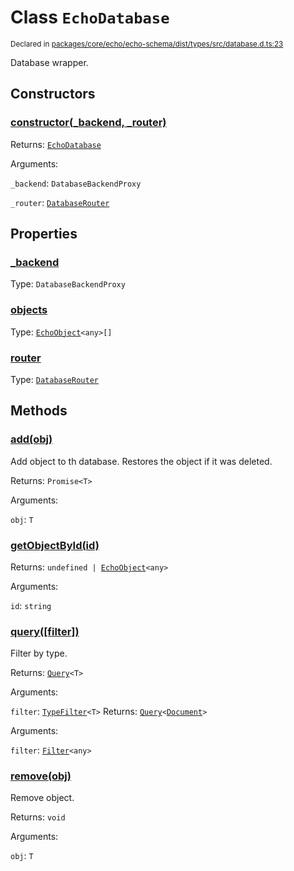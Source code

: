# Class `EchoDatabase`
<sub>Declared in [packages/core/echo/echo-schema/dist/types/src/database.d.ts:23]()</sub>


Database wrapper.

## Constructors
### [constructor(_backend, _router)]()


Returns: <code>[EchoDatabase](/api/@dxos/react-client/classes/EchoDatabase)</code>

Arguments: 

`_backend`: <code>DatabaseBackendProxy</code>

`_router`: <code>[DatabaseRouter](/api/@dxos/react-client/classes/DatabaseRouter)</code>

## Properties
### [_backend]()
Type: <code>DatabaseBackendProxy</code>
### [objects]()
Type: <code>[EchoObject](/api/@dxos/react-client/classes/EchoObject)&lt;any&gt;[]</code>
### [router]()
Type: <code>[DatabaseRouter](/api/@dxos/react-client/classes/DatabaseRouter)</code>

## Methods
### [add(obj)]()


Add object to th database.
Restores the object if it was deleted.

Returns: <code>Promise&lt;T&gt;</code>

Arguments: 

`obj`: <code>T</code>
### [getObjectById(id)]()


Returns: <code>undefined | [EchoObject](/api/@dxos/react-client/classes/EchoObject)&lt;any&gt;</code>

Arguments: 

`id`: <code>string</code>
### [query(\[filter\])]()


Filter by type.

Returns: <code>[Query](/api/@dxos/react-client/classes/Query)&lt;T&gt;</code>

Arguments: 

`filter`: <code>[TypeFilter](/api/@dxos/react-client/types/TypeFilter)&lt;T&gt;</code>
Returns: <code>[Query](/api/@dxos/react-client/classes/Query)&lt;[Document](/api/@dxos/react-client/classes/Document)&gt;</code>

Arguments: 

`filter`: <code>[Filter](/api/@dxos/react-client/types/Filter)&lt;any&gt;</code>
### [remove(obj)]()


Remove object.

Returns: <code>void</code>

Arguments: 

`obj`: <code>T</code>